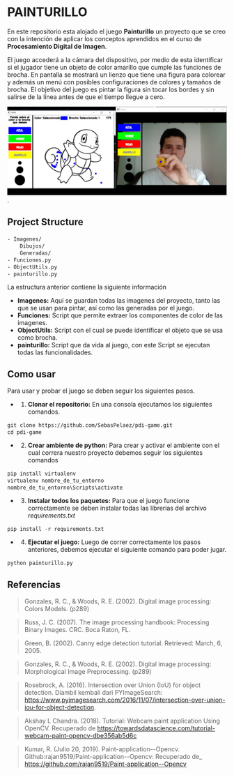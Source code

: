 # PAINTURILLO

En este repositorio esta alojado el juego **Painturillo** un proyecto que se creo con la intención de aplicar los conceptos aprendidos en el curso de **Procesamiento Digital de Imagen**.

El juego accederá a la cámara del dispositivo, por medio de esta identificar si el jugador tiene un objeto de color amarillo que cumple las funciones de brocha. En pantalla se mostrará un lienzo que tiene una figura para colorear y además un menú con posibles configuraciones de colores y tamaños de brocha. El objetivo del juego es pintar la figura sin tocar los bordes y sin salirse de la línea antes de que el tiempo llegue a cero.

![Pantalla del Juego](Imagenes/InGame.jpg).

## Project Structure

```
- Imagenes/
    Dibujos/
    Generadas/
- Funciones.py
- ObjectUtils.py
- painturillo.py
```

La estructura anterior contiene la siguiente información

* **Imagenes:** Aquí se guardan todas las imagenes del proyecto, tanto las que se usan para pintar, así como las generadas por el juego.
* **Funciones:** Script que permite extraer los componentes de color de las imagenes.
* **ObjectUtils:** Script con el cual se puede identificar el objeto que se usa como brocha.
* **painturillo:** Script que da vida al juego, con este Script se ejecutan todas las funcionalidades.

## Como usar

Para usar y probar el juego se deben seguir los siguientes pasos.

* 1) **Clonar el repositorio:** En una consola ejecutamos los siguientes comandos.
```
git clone https://github.com/SebasPelaez/pdi-game.git
cd pdi-game
```

* 2) **Crear ambiente de python:** Para crear y activar el ambiente con el cual correra nuestro proyecto debemos seguir los siguientes comandos
```
pip install virtualenv
virtualenv nombre_de_tu_entorno
nombre_de_tu_entorno\Scripts\activate
```

* 3) **Instalar todos los paquetes:** Para que el juego funcione correctamente se deben instalar todas las librerias del archivo _requirements.txt_
```
pip install -r requirements.txt
```

* 4) **Ejecutar el juego:** Luego de correr correctamente los pasos anteriores, debemos ejecutar el siguiente comando para poder jugar.
```
python painturillo.py
```

## Referencias

> Gonzales, R. C., & Woods, R. E. (2002). Digital image processing: Colors Models. (p289)

> Russ, J. C. (2007). The image processing handbook: Processing Binary Images. CRC. Boca Raton, FL.

> Green, B. (2002). Canny edge detection tutorial. Retrieved: March, 6, 2005.

> Gonzales, R. C., & Woods, R. E. (2002). Digital image processing: Morphological Image Preprocessing. (p289)

> Rosebrock, A. (2016). Intersection over Union (IoU) for object detection. Diambil kembali dari PYImageSearch: https://www.pyimagesearch.com/2016/11/07/intersection-over-union-iou-for-object-detection.

> Akshay L Chandra.  (2018).  Tutorial: Webcam paint application Using OpenCV. Recuperado de https://towardsdatascience.com/tutorial-webcam-paint-opencv-dbe356ab5d6c

> Kumar, R. (Julio 20, 2019). Paint-application--Opencv. Github:rajan9519/Paint-application--Opencv: Recuperado de_ https://github.com/rajan9519/Paint-application--Opencv
